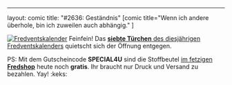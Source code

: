 ---
layout: comic
title: "#2636: Geständnis"
[comic title="Wenn ich andere überhole, bin ich zuweilen auch abhängig." ]

<a href="http://www.fonflatter.de/der-fetzige-fredventskalender-2012" title="Der fetzige Fredventskalender"><img src="http://www.fonflatter.de/adv12/fredventskalender_banner.png" alt="Fredventskalender" /></a>
Feinfein! Das <a href="http://www.fonflatter.de/2012/12/07/das-7-turchen-2/"><strong>siebte Türchen</strong> des diesjährigen Fredventskalenders</a> quietscht sich der Öffnung entgegen.

PS:
Mit dem Gutscheincode <strong>SPECIAL4U</strong> sind die Stoffbeutel <a href="http://fred-o-mat.spreadshirt.net" title="Fredshop">im fetzigen <strong>Fredshop</strong></a> heute noch <strong>gratis</strong>.
Ihr braucht nur Druck und Versand zu bezahlen.
Yay!
:keks:
